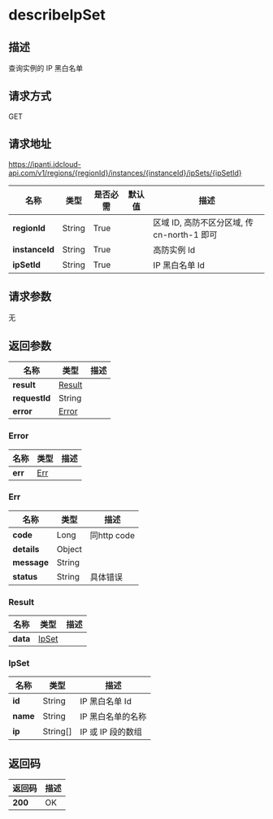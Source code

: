 # describeIpSet


## 描述
查询实例的 IP 黑白名单

## 请求方式
GET

## 请求地址
https://ipanti.jdcloud-api.com/v1/regions/{regionId}/instances/{instanceId}/ipSets/{ipSetId}

|名称|类型|是否必需|默认值|描述|
|---|---|---|---|---|
|**regionId**|String|True| |区域 ID, 高防不区分区域, 传 cn-north-1 即可|
|**instanceId**|String|True| |高防实例 Id|
|**ipSetId**|String|True| |IP 黑白名单 Id|

## 请求参数
无


## 返回参数
|名称|类型|描述|
|---|---|---|
|**result**|[Result](describeipset#result)| |
|**requestId**|String| |
|**error**|[Error](describeipset#error)| |

### <div id="error">Error</div>
|名称|类型|描述|
|---|---|---|
|**err**|[Err](describeipset#err)| |
### <div id="err">Err</div>
|名称|类型|描述|
|---|---|---|
|**code**|Long|同http code|
|**details**|Object| |
|**message**|String| |
|**status**|String|具体错误|
### <div id="result">Result</div>
|名称|类型|描述|
|---|---|---|
|**data**|[IpSet](describeipset#ipset)| |
### <div id="ipset">IpSet</div>
|名称|类型|描述|
|---|---|---|
|**id**|String|IP 黑白名单 Id|
|**name**|String|IP 黑白名单的名称|
|**ip**|String[]|IP 或 IP 段的数组|

## 返回码
|返回码|描述|
|---|---|
|**200**|OK|
